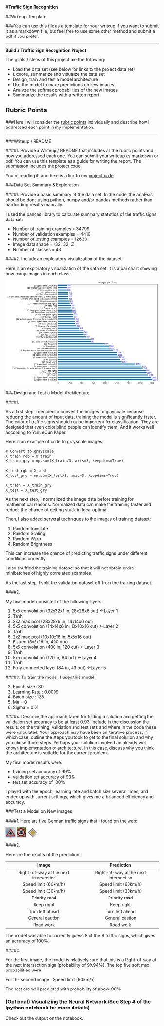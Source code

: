 #**Traffic Sign Recognition** 

##Writeup Template

###You can use this file as a template for your writeup if you want to submit it as a markdown file, but feel free to use some other method and submit a pdf if you prefer.

---

**Build a Traffic Sign Recognition Project**

The goals / steps of this project are the following:
* Load the data set (see below for links to the project data set)
* Explore, summarize and visualize the data set
* Design, train and test a model architecture
* Use the model to make predictions on new images
* Analyze the softmax probabilities of the new images
* Summarize the results with a written report


[//]: # (Image References)

[image1]: ./md_images/visualization.jpg "Visualization"
[image2]: ./test_images/1.png "Test Image 1"
[image3]: ./test_images/2.png "Test Image 2"
[image4]: ./test_images/3.png "Test Image 3"

## Rubric Points
###Here I will consider the [rubric points](https://review.udacity.com/#!/rubrics/481/view) individually and describe how I addressed each point in my implementation.  

---
###Writeup / README

####1. Provide a Writeup / README that includes all the rubric points and how you addressed each one. You can submit your writeup as markdown or pdf. You can use this template as a guide for writing the report. The submission includes the project code.

You're reading it! and here is a link to my [project code](https://github.com/udacity/CarND-Traffic-Sign-Classifier-Project/blob/master/Traffic_Sign_Classifier.ipynb)

###Data Set Summary & Exploration

####1. Provide a basic summary of the data set. In the code, the analysis should be done using python, numpy and/or pandas methods rather than hardcoding results manually.

I used the pandas library to calculate summary statistics of the traffic
signs data set:

* Number of training examples = 34799
* Number of validation examples = 4410
* Number of testing examples = 12630
* Image data shape = (32, 32, 3)
* Number of classes = 43

####2. Include an exploratory visualization of the dataset.

Here is an exploratory visualization of the data set. It is a bar chart showing how many images in each class:

![alt text][image1]

###Design and Test a Model Architecture

####1.

As a first step, I decided to convert the images to grayscale because reducing the amount of input data, training the model is significantly faster. The color of traffic signs should not be importent for classification. They are designed that even color blind people can identify them. And it works well according to YanLeCun Paper.

Here is an example of code to grayscale images:

```
# Convert to grayscale
X_train_rgb = X_train
X_train_gry = np.sum(X_train/3, axis=3, keepdims=True)

X_test_rgb = X_test
X_test_gry = np.sum(X_test/3, axis=3, keepdims=True)

X_train = X_train_gry
X_test = X_test_gry
```

As the next step, I normalized the image data before training for mathematical reasons. Normalized data can make the training faster and reduce the chance of getting stuck in local optima.

Then, I also added serveral techniques to the images of training dataset:

1. Random translate
2. Random Scaling
3. Random Warp
4. Random Brightness

This can increase the chance of predicting traffic signs under different conditions correctly.

I also shuffled the training dataset so that it will not obtain entire minibatches of highly correlated examples.

As the last step, I split the validation dataset off from the training dataset.


####2. 

My final model consisted of the following layers:

1. 5x5 convolution (32x32x1 in, 28x28x6 out) <-Layer 1
2. Tanh
3. 2x2 max pool (28x28x6 in, 14x14x6 out)
4. 5x5 convolution (14x14x6 in, 10x10x16 out) <-Layer 2
5. Tanh
6. 2x2 max pool (10x10x16 in, 5x5x16 out)
7. Flatten (5x5x16 in, 400 out)
8. 5x5 convolution (400 in, 120 out) <-Layer 3
9. Tanh
10. 5x5 convolution (120 in, 84 out) <-Layer 4
11. Tanh
12. Fully connected layer (84 in, 43 out) <-Layer 5
 


####3. 
To train the model, I used this model :

2. Epoch size : 30
3. Learning Rate : 0.0009
4. Batch size : 128
5. Mu = 0
6. Sigma = 0.01

####4. Describe the approach taken for finding a solution and getting the validation set accuracy to be at least 0.93. Include in the discussion the results on the training, validation and test sets and where in the code these were calculated. Your approach may have been an iterative process, in which case, outline the steps you took to get to the final solution and why you chose those steps. Perhaps your solution involved an already well known implementation or architecture. In this case, discuss why you think the architecture is suitable for the current problem.

My final model results were:
* training set accuracy of 99%
* validation set accuracy of 93% 
* test set accuracy of 100%

I played with the epoch, learning rate and batch size several times, and ended up with current settings, which gives me a balanced efficiency and accuracy.

###Test a Model on New Images

####1. 
Here are five German traffic signs that I found on the web:

![alt text][image2] ![alt text][image3] ![alt text][image4]


####2.

Here are the results of the prediction:

| Image											|     Prediction								| 
|:---------------------------------------------:|:---------------------------------------------:| 
| Right-of-way at the next intersection			| Right-of-way at the next intersection			| 
| Speed limit (60km/h)							| Speed limit (60km/h)							|
| Speed limit (30km/h)							| Speed limit (30km/h)							|
| Priority road									| Priority road									|
| Keep right									| Keep right									|
| Turn left ahead								| Turn left ahead								|
| General caution								| General caution								|
| Road work										| Road work										|



The model was able to correctly guess 8 of the 8 traffic signs, which gives an accuracy of 100%.

####3. 

For the first image, the model is relatively sure that this is a Right-of-way at the next intersection sign (probability of 99.94%). The top five soft max probabilities were

[11 'Right-of-way at the next intersection']: 99.94%
[30 'Beware of ice/snow']: 0.03%
[34 'Turn left ahead']: 0.01%
[26 'Traffic signals']: 0.00%
[27 'Pedestrians']: 0.00%



For the second image : Speed limit (60km/h)

[3 'Speed limit (60km/h)']: 99.97%
[6 'End of speed limit (80km/h)']: 0.02%
[23 'Slippery road']: 0.00%
[5 'Speed limit (80km/h)']: 0.00%
[1 'Speed limit (30km/h)']: 0.00%

The rest are well predicted with probability of above 90%

### (Optional) Visualizing the Neural Network (See Step 4 of the Ipython notebook for more details)

Check out the output on the notebook.